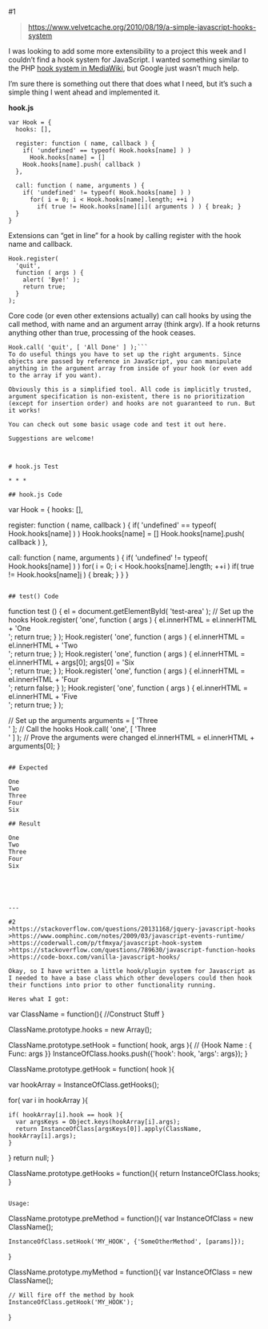 #1

>https://www.velvetcache.org/2010/08/19/a-simple-javascript-hooks-system

I was looking to add some more extensibility to a project this week and I couldn’t find a hook system for JavaScript. I wanted something similar to the PHP [hook system in MediaWiki](https://www.mediawiki.org/wiki/Manual:Hooks), but Google just wasn’t much help.

I’m sure there is something out there that does what I need, but it’s such a simple thing I went ahead and implemented it.

**hook.js**


```
var Hook = {
  hooks: [],

  register: function ( name, callback ) {
    if( 'undefined' == typeof( Hook.hooks[name] ) )
      Hook.hooks[name] = []
    Hook.hooks[name].push( callback )
  },

  call: function ( name, arguments ) {
    if( 'undefined' != typeof( Hook.hooks[name] ) )
      for( i = 0; i < Hook.hooks[name].length; ++i )
        if( true != Hook.hooks[name][i]( arguments ) ) { break; }
  }
}
```

Extensions can “get in line” for a hook by calling register with the hook name and callback.


```
Hook.register(
  'quit',
  function ( args ) {
    alert( 'Bye!' );
    return true;
  }
);
```

Core code (or even other extensions actually) can call hooks by using the call method, with name and an argument array (think argv). If a hook returns anything other than true, processing of the hook ceases.
```
Hook.call( 'quit', [ 'All Done' ] );```
To do useful things you have to set up the right arguments. Since objects are passed by reference in JavaScript, you can manipulate anything in the argument array from inside of your hook (or even add to the array if you want).

Obviously this is a simplified tool. All code is implicitly trusted, argument specification is non-existent, there is no prioritization (except for insertion order) and hooks are not guaranteed to run. But it works!

You can check out some basic usage code and test it out here.

Suggestions are welcome!



# hook.js Test

* * *

## hook.js Code

```
var Hook = {
  hooks: [],

  register: function ( name, callback ) {
    if( 'undefined' == typeof( Hook.hooks[name] ) )
      Hook.hooks[name] = []
    Hook.hooks[name].push( callback )
  },

  call: function ( name, arguments ) {
    if( 'undefined' != typeof( Hook.hooks[name] ) )
      for( i = 0; i < Hook.hooks[name].length; ++i )
        if( true != Hook.hooks[name][i]( arguments ) ) { break; }
  }
}
```

## test() Code

```
function test () {
  el = document.getElementById( 'test-area' );
  // Set up the hooks
  Hook.register( 'one', function ( args ) { el.innerHTML = el.innerHTML + 'One<br/>'; return true; } );
  Hook.register( 'one', function ( args ) { el.innerHTML = el.innerHTML + 'Two<br/>'; return true; } );
  Hook.register( 'one', function ( args ) { el.innerHTML = el.innerHTML + args[0]; args[0] = 'Six<br/>'; return true; } );
  Hook.register( 'one', function ( args ) { el.innerHTML = el.innerHTML + 'Four<br/>'; return false; } );
  Hook.register( 'one', function ( args ) { el.innerHTML = el.innerHTML + 'Five<br/>'; return true; } );

  // Set up the arguments
  arguments = [ 'Three<br/>' ];
  // Call the hooks
  Hook.call( 'one', [ 'Three<br/>' ] );
  // Prove the arguments were changed
  el.innerHTML = el.innerHTML + arguments[0];
}
```

## Expected

One  
Two  
Three  
Four  
Six  

## Result

One  
Two  
Three  
Four  
Six





---

#2
>https://stackoverflow.com/questions/20131168/jquery-javascript-hooks
>https://www.oomphinc.com/notes/2009/03/javascript-events-runtime/
>https://coderwall.com/p/tfmxya/javascript-hook-system
>https://stackoverflow.com/questions/789630/javascript-function-hooks
>https://code-boxx.com/vanilla-javascript-hooks/

Okay, so I have written a little hook/plugin system for Javascript as I needed to have a base class which other developers could then hook their functions into prior to other functionality running.

Heres what I got:

```
var ClassName = function(){
  //Construct Stuff
}

ClassName.prototype.hooks = new Array();


ClassName.prototype.setHook = function( hook, args ){
  // {Hook Name : { Func: args }}
  InstanceOfClass.hooks.push({'hook': hook, 'args': args});
}

ClassName.prototype.getHook = function( hook ){

  var hookArray = InstanceOfClass.getHooks();

  for( var i in hookArray ){

    if( hookArray[i].hook == hook ){
      var argsKeys = Object.keys(hookArray[i].args);
      return InstanceOfClass[argsKeys[0]].apply(ClassName, hookArray[i].args);
    }
  }
  return null;
}

ClassName.prototype.getHooks = function(){
  return InstanceOfClass.hooks;
}
```

Usage:
```
ClassName.prototype.preMethod = function(){
    var InstanceOfClass = new ClassName();

    InstanceOfClass.setHook('MY_HOOK', {'SomeOtherMethod', [params]});
}



ClassName.prototype.myMethod = function(){
    var InstanceOfClass = new ClassName();

    // Will fire off the method by hook
    InstanceOfClass.getHook('MY_HOOK');
}
```